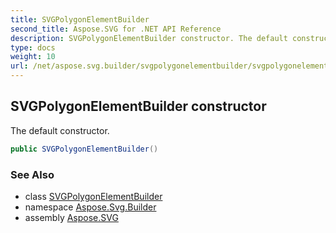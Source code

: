 ```yaml
---
title: SVGPolygonElementBuilder
second_title: Aspose.SVG for .NET API Reference
description: SVGPolygonElementBuilder constructor. The default constructor
type: docs
weight: 10
url: /net/aspose.svg.builder/svgpolygonelementbuilder/svgpolygonelementbuilder/
---
```

## SVGPolygonElementBuilder constructor

The default constructor.

```csharp
public SVGPolygonElementBuilder()
```

### See Also

* class [SVGPolygonElementBuilder](../)
* namespace [Aspose.Svg.Builder](../../../aspose.svg.builder/)
* assembly [Aspose.SVG](../../../)
